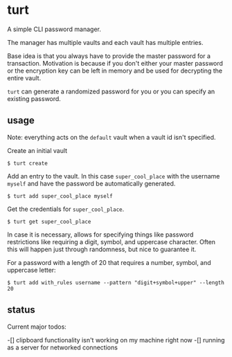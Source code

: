 # turt

A simple CLI password manager.

The manager has multiple vaults and each vault has multiple entries.

Base idea is that you always have to provide the master password for a transaction.
Motivation is because if you don't either your master password or the encryption
key can be left in memory and be used for decrypting the entire vault.

`turt` can generate a randomized password for you or you can specify an existing
password.

## usage

Note: everything acts on the `default` vault when a vault id isn't specified.

Create an initial vault
```
$ turt create
```

Add an entry to the vault. In this case `super_cool_place` with the username
`myself` and have the password be automatically generated.
```
$ turt add super_cool_place myself
```

Get the credentials for `super_cool_place`.
```
$ turt get super_cool_place
```

In case it is necessary, allows for specifying things like password restrictions
like requiring a digit, symbol, and uppercase character. Often this will happen
just through randomness, but nice to guarantee it.

For a password with a length of 20 that requires a number, symbol, and uppercase
letter:
```
$ turt add with_rules username --pattern "digit+symbol+upper" --length 20
```

## status

Current major todos:

-[] clipboard functionality isn't working on my machine right now
-[] running as a server for networked connections

